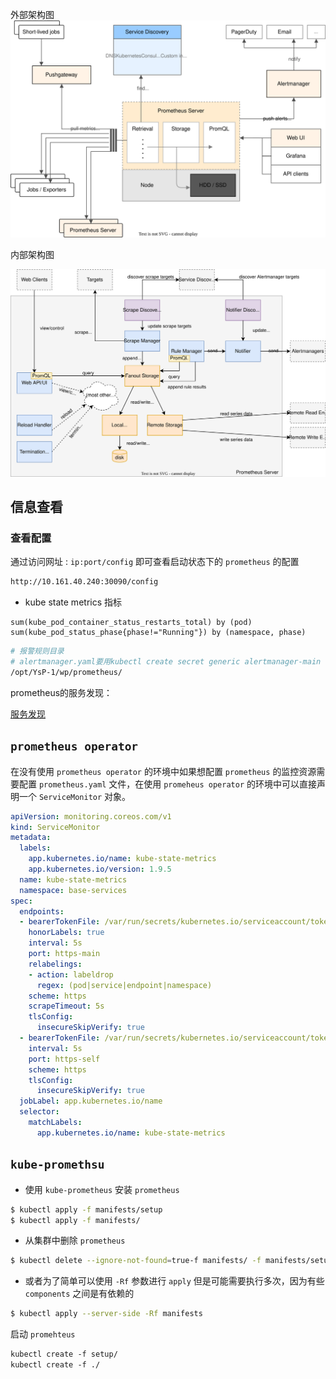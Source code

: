 
外部架构图
![](attachments/architecture.svg)

内部架构图

![](attachments/internal_architecture.svg)





## 信息查看



### 查看配置

通过访问网址 : `ip:port/config` 即可查看启动状态下的 `prometheus` 的配置

```bash
http://10.161.40.240:30090/config
```









- kube state metrics 指标

```plaintext
sum(kube_pod_container_status_restarts_total) by (pod)
sum(kube_pod_status_phase{phase!="Running"}) by (namespace, phase)
```



```bash
# 报警规则目录
# alertmanager.yaml要用kubectl create secret generic alertmanager-main --from-file=alertmanager.yaml -n base-services这样加进去
/opt/YsP-1/wp/prometheus/
```



prometheus的服务发现：

[服务发现](https://yunlzheng.gitbook.io/prometheus-book/part-iii-prometheus-shi-zhan/readmd/service-discovery-with-kubernetes)




## `prometheus operator`


在没有使用 `prometheus operator` 的环境中如果想配置 `prometheus` 的监控资源需要配置 `prometheus.yaml` 文件，在使用 `promeheus operator` 的环境中可以直接声明一个 `ServiceMonitor` 对象。


```yaml
apiVersion: monitoring.coreos.com/v1  
kind: ServiceMonitor  
metadata:  
  labels:  
    app.kubernetes.io/name: kube-state-metrics  
    app.kubernetes.io/version: 1.9.5  
  name: kube-state-metrics  
  namespace: base-services  
spec:  
  endpoints:  
  - bearerTokenFile: /var/run/secrets/kubernetes.io/serviceaccount/token  
    honorLabels: true  
    interval: 5s  
    port: https-main  
    relabelings:  
    - action: labeldrop  
      regex: (pod|service|endpoint|namespace)  
    scheme: https  
    scrapeTimeout: 5s  
    tlsConfig:  
      insecureSkipVerify: true  
  - bearerTokenFile: /var/run/secrets/kubernetes.io/serviceaccount/token  
    interval: 5s  
    port: https-self  
    scheme: https  
    tlsConfig:  
      insecureSkipVerify: true  
  jobLabel: app.kubernetes.io/name  
  selector:  
    matchLabels:  
      app.kubernetes.io/name: kube-state-metrics
```




## `kube-promethsu`


- 使用 `kube-prometheus` 安装 `prometheus`
```bash
$ kubectl apply -f manifests/setup
$ kubectl apply -f manifests/
```

- 从集群中删除 `prometheus`

```bash
$ kubectl delete --ignore-not-found=true-f manifests/ -f manifests/setup
```

- 或者为了简单可以使用 `-Rf` 参数进行 `apply` 但是可能需要执行多次，因为有些 `components` 之间是有依赖的

```bash
$ kubectl apply --server-side -Rf manifests
```


启动 `promehteus` 

```bash
kubectl create -f setup/  
kubectl create -f ./
```